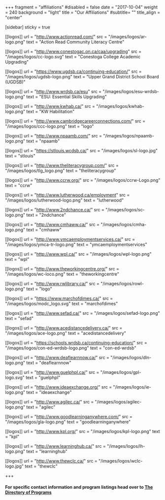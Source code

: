 +++
fragment = "affiliations"
#disabled = false
date = "2017-10-04"
weight = 240
background = "light"
title = "Our Affiliations"
#subtitle= ""
title_align = "center"


[sidebar]
  sticky = true
  
[[logos]]
  url = "http://www.actionread.com/"
  src = "/images/logos/ar-logo.png"
  text = "Action Read Community Literacy Centre"

[[logos]]
  url = "http://www.conestogac.on.ca/caa/upgrading"
  src = "/images/logos/cc-logo.svg"
  text = "Conestoga College Academic Upgrading"

[[logos]]
  url = "https://www.ugdsb.ca/continuing-education/"
  src = "/images/logos/ugdsb-logo.png"
  text = "Upper Grand District School Board (UGDSB)"
  
[[logos]]
  url = "http://www.wrdsb.ca/esu"
  src = "/images/logos/esu-wrdsb-logo.png"
  text = "ESU: Essential Skills Upgrading"
  
[[logos]]
  url = "http://www.kwhab.ca/"
  src = "/images/logos/kwhab-logo.png"
  text = "KW Habilitation"
  
[[logos]]
  url = "http://www.cambridgecareerconnections.com/"
  src = "/images/logos/ccc-logo.png"
  text = "logo"
  
[[logos]]
  url = "http://www.npaamb.com/"
  src = "/images/logos/npaamb-logo.png"
  text = "npaamb"
  
[[logos]]
  url = "https://stlouis.wcdsb.ca/"
  src = "/images/logos/sl-logo.jpg"
  text = "stlouis"
  
[[logos]]
  url = "http://www.theliteracygroup.com/"
  src = "/images/logos/tlg_logo.png"
  text = "theliteracygroup"
  
[[logos]]
  url = "http://www.ccrw.org/"
  src = "/images/logos/ccrw-Logo.png"
  text = "ccrw"
  
[[logos]]
  url = "http://www.lutherwood.ca/employment"
  src = "/images/logos/lutherwood-logo.png"
  text = "lutherwood"
  
[[logos]]
  url = "http://www.2ndchance.ca/"
  src = "/images/logos/sc-logo.png"
  text = "2ndchance"  
  
[[logos]]
  url = "http://www.cmhaww.ca/"
  src = "/images/logos/cmha-logo.png"
  text = "cmhaww" 

[[logos]]
  url = "http://www.ymcaemploymentservices.ca/"
  src = "/images/logos/ymca-tr-logo.png"
  text = "ymcaemploymentservices" 

[[logos]]
  url = "http://www.wpl.ca/"
  src = "/images/logos/wpl-logo.png"
  text = "wpl" 
  
[[logos]]
  url = "http://www.theworkingcentre.org/"
  src = "/images/logos/wc-loco.png"
  text = "theworkingcentre"   
  
[[logos]]
  url = "http://www.rwlibrary.ca/"
  src = "/images/logos/rowl-logo.png"
  text = "logo"   
  
[[logos]]
  url = "https://www.marchofdimes.ca/"
  src = "/images/logos/modc_logo.svg"
  text = "marchofdimes"   

[[logos]]
  url = "http://www.sefad.ca/"
  src = "/images/logos/sefad-logo.png"
  text = "sefad"  

[[logos]]
  url = "http://www.acedistancedelivery.ca/"
  src = "/images/logos/ace-logo.png"
  text = "acedistancedelivery"  

[[logos]]
  url = "https://schools.wrdsb.ca/continuing-education/"
  src = "/images/logos/con-ed-wrdsb-logo.png"
  text = "con-ed-wrdsb"  

[[logos]]
  url = "http://www.deaflearnnow.ca/"
  src = "/images/logos/dln-logo.png"
  text = "deaflearnnow"  

[[logos]]
  url = "http://www.guelphpl.ca/"
  src = "/images/logos/gpl-logo.svg"
  text = "guelphpl"  

[[logos]]
  url = "http://www.ideaexchange.org/"
  src = "/images/logos/ie-logo.png"
  text = "ideaexchange" 

[[logos]]
  url = "http://www.agilec.ca/"
  src = "/images/logos/agilec-logo.png"
  text = "agilec"  

[[logos]]
  url = "http://www.goodlearninganywhere.com/"
  src = "/images/logos/gla-logo.png"
  text = "goodlearninganywhere"  

[[logos]]
  url = "http://www.kpl.org/"
  src = "/images/logos/kpl-logo.png"
  text = "kpl" 

[[logos]]
  url = "http://www.learninghub.ca/"
  src = "/images/logos/lh-logo.png"
  text = "learninghub"  

[[logos]]
  url = "http://www.thewclc.ca/"
  src = "/images/logos/wclc-logo.jpg"
  text = "thewclc"  





+++

#### For specific contact information and program listings head over to [The Directory of Programs](/programs-and-services/directory-of-programs)


